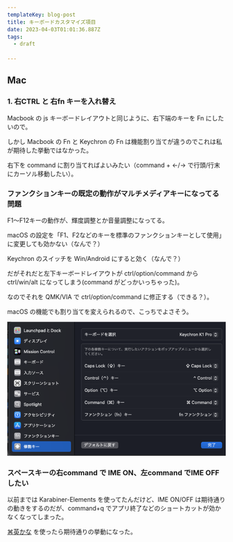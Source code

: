 ```yaml
---
templateKey: blog-post
title: キーボードカスタマイズ項目
date: 2023-04-03T01:01:36.887Z
tags:
  - draft

---
```


## Mac

### 1. 右CTRL と 右fn キーを入れ替え

Macbook の js キーボードレイアウトと同じように、右下端のキーを Fn にしたいので。

しかし Macbook の Fn と Keychron の Fn は機能割り当てが違うのでこれは私が期待した挙動ではなかった。

右下を command に割り当てればよいみたい（command + ←/→ で行頭/行末 にカーソル移動したい）。


### ファンクションキーの既定の動作がマルチメディアキーになってる問題

F1〜F12キーの動作が、輝度調整とか音量調整になってる。

macOS の設定を「F1、F2などのキーを標準のファンクションキーとして使用」に変更しても効かない（なんで？）

Keychron のスイッチを Win/Android にすると効く（なんで？）

だがそれだと左下キーボードレイアウトが ctrl/option/command から ctrl/win/alt になってしまう(command がどっかいっちゃった)。

なのでそれを QMK/VIA で ctrl/option/command に修正する（できる？）。

macOS の機能でも割り当てを変えられるので、こっちでよさそう。

![image.png](https://raw.githubusercontent.com/amay077/blog2023/main/static/img/posts/2023-04-03-01GX2E0W3085MG5DP02AYEDN84.png)



### スペースキーの右command で IME ON、左command でIME OFF したい

以前までは Karabiner-Elements を使ってたんだけど、IME ON/OFF は期待通りの動きをするのだが、command+q でアプリ終了などのショートカットが効かなくなってしまった。

[⌘英かな](https://ei-kana.appspot.com/) を使ったら期待通りの挙動になった。